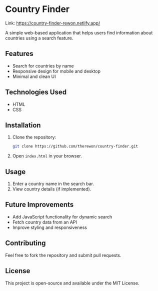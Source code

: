 # Country Finder

Link: https://country-finder-rewon.netlify.app/

A simple web-based application that helps users find information about countries using a search feature.

## Features
- Search for countries by name
- Responsive design for mobile and desktop
- Minimal and clean UI

## Technologies Used
- HTML
- CSS

## Installation
1. Clone the repository:
   ```sh
   git clone https://github.com/therewon/country-finder.git
   ```
2. Open `index.html` in your browser.

## Usage
1. Enter a country name in the search bar.
2. View country details (if implemented).

## Future Improvements
- Add JavaScript functionality for dynamic search
- Fetch country data from an API
- Improve styling and responsiveness

## Contributing
Feel free to fork the repository and submit pull requests.

## License
This project is open-source and available under the MIT License.
